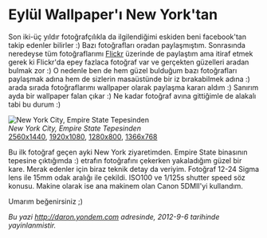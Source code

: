 # Eylül Wallpaper'ı New York'tan
Son iki-üç yıldır fotoğrafçılıkla da ilgilendiğimi eskiden beni
facebook'tan takip edenler bilirler :) Bazı fotoğrafları oradan
paylaşmıştım. Sonrasında neredeyse tüm fotoğraflarımı
[Flickr](http://www.flickr.com/daronyondem) üzerinde de paylaştım ama
itiraf etmek gerek ki Flickr'da epey fazlaca fotoğraf var ve gerçekten
güzelleri aradan bulmak zor :) O nedenle ben de hem güzel bulduğum bazı
fotoğrafları paylaşmak adına hem de sizlerin masaüstünde bir iz
bırakabilmek adına :) arada sırada fotoğraflarımı wallpaper olarak
paylaşma kararı aldım :) Sanırım ayda bir wallpaper falan çıkar :) Ne
kadar fotoğraf avına gittiğimle de alakalı tabi bu durum :)

![New York City, Empire State
Tepesinden](media/Eylul_Wallpaperi_New_York/wallpaper.jpg)\
*New York City, Empire State Tepesinden*\
 [2560x1440](media/Eylul_Wallpaperi_New_York/2560x1440.jpg),
[1920x1080](media/Eylul_Wallpaperi_New_York/1920x1080.jpg),
[1280x800](media/Eylul_Wallpaperi_New_York/1280x800.jpg),
[1366x768](media/Eylul_Wallpaperi_New_York/1366x768.jpg)

Bu ilk fotoğraf geçen ayki New York ziyaretimden. Empire State binasının
tepesine çıktığımda :) etrafın fotoğrafını çekerken yakaladığım güzel
bir kare. Merak edenler için biraz teknik detay da veriyim. Fotoğraf
12-24 Sigma lens ile 15mm odak aralığı ile çekildi. ISO100 ve 1/125s
shutter speed söz konusu. Makine olarak ise ana makinem olan Canon
5DMII'yi kullandım.

Umarım beğenirsiniz ;)



*Bu yazi http://daron.yondem.com adresinde, 2012-9-6 tarihinde yayinlanmistir.*

